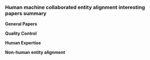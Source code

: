 ### Human machine collaborated entity alignment interesting papers summary
__General Papers__

__Quality Control__

__Human Expertise__

__Non-human entity alignment__
